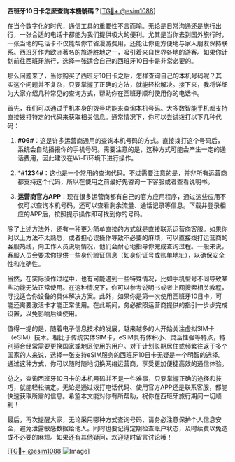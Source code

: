 **西班牙10日卡怎麽查詢本機號碼？**[[TG💪+ @esim1088](https://t.me/s/esim1088)]

在当今数字化的时代，通信工具的重要性不言而喻。无论是日常沟通还是旅行出行，一张合适的电话卡都能为我们提供极大的便利。尤其是当你去到国外旅行时，一张当地的电话卡不仅能帮你节省漫游费用，还能让你更方便地与家人朋友保持联系。西班牙作为欧洲著名的旅游胜地之一，吸引着来自世界各地的游客。如果你计划前往西班牙旅行，选择一张适合自己的西班牙10日卡是非常必要的。

那么问题来了，当你购买了西班牙10日卡之后，怎样查询自己的本机号码呢？其实这个问题并不复杂，只要掌握了正确的方法，就能轻松解决。接下来，我将详细为大家介绍几种常见的查询方式，帮助你在西班牙顺利使用你的电话卡。

首先，我们可以通过手机本身的拨号功能来查询本机号码。大多数智能手机都支持直接拨打特定的代码来获取相关信息。通常情况下，你可以尝试拨打以下几种代码：

1. **#06#**：这是许多运营商通用的查询本机号码的方式。直接拨打这个号码后，系统会自动播报你的手机号码。需要注意的是，这种方式可能会产生一定的通话费用，因此建议在Wi-Fi环境下进行操作。

2. ***#1234#**：这也是一个常用的查询代码。不过需要注意的是，并非所有运营商都支持这个代码，所以在使用之前最好先咨询一下客服或者查看说明书。

3. **运营商官方APP**：现在很多运营商都有自己的官方应用程序，通过这些应用不仅可以查询本机号码，还可以查看剩余流量、通话记录等信息。下载并登录相应的APP后，按照提示操作即可找到你的号码。

除了上述方法外，还有一种更为简单直接的方式就是直接联系运营商客服。如果你对以上方法不太熟悉，或者担心误操作导致不必要的麻烦，可以直接拨打运营商的客服热线，向工作人员说明情况，他们会耐心地指导你完成查询过程。一般来说，客服人员会要求你提供一些身份验证信息（如身份证号或账单地址），以确保安全性和准确性。

当然，在实际操作过程中，也有可能遇到一些特殊情况，比如手机型号不同导致某些功能无法正常使用。在这种情况下，你可以参考说明书或者上网搜索相关教程，寻找适合你设备的具体解决方案。此外，如果你是第一次使用西班牙10日卡，可能还需要激活卡才能正常使用。在此期间，务必按照运营商提供的指引一步步完成设置，以免影响后续使用。

值得一提的是，随着电子信息技术的发展，越来越多的人开始关注虚拟SIM卡（eSIM）技术。相比于传统实体SIM卡，eSIM具有体积小、灵活性强等特点，特别适合经常需要更换国家或地区使用的用户。对于计划长期居住或频繁往返于多个国家的人来说，选择一张支持eSIM服务的西班牙10日卡无疑是一个明智的选择。通过这种方式，你可以随时随地切换网络运营商，享受更加便捷高效的通信体验。

总之，查询西班牙10日卡的本机号码并不是一件难事，只要掌握正确的途径和技巧，就能轻松搞定。无论是通过拨打电话代码、使用官方APP还是联系客服，都能快速获取所需的信息。希望本文能对你有所帮助，祝你在西班牙旅行期间一切顺利！

最后，再次提醒大家，无论采用哪种方式查询号码，请务必注意保护个人信息安全，避免泄露敏感数据给他人。同时也要记得定期检查账户状态，及时续费以免造成不必要的麻烦。如果还有其他疑问，欢迎随时留言讨论哦！

[[TG💪+ @esim1088](https://t.me/s/esim1088) ![Image](https://i.postimg.cc/4NQfJmqS/Snipaste-2025-05-13-00-14-12.png)]